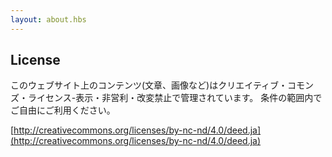 ```yaml
---
layout: about.hbs
---
```


## License

このウェブサイト上のコンテンツ(文章、画像など)はクリエイティブ・コモンズ・ライセンス-表示・非営利・改変禁止で管理されています。
条件の範囲内でご自由にご利用ください。


[http://creativecommons.org/licenses/by-nc-nd/4.0/deed.ja](http://creativecommons.org/licenses/by-nc-nd/4.0/deed.ja)


<a href="http://creativecommons.org/licenses/by-nc-nd/4.0/deed.ja"><img src="../assets/img/license.svg" alt=""></a>
